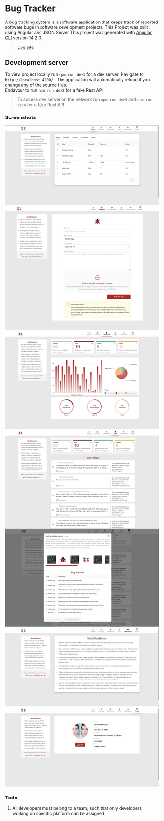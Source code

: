 # Bug Tracker

A bug tracking system is a software application that keeps track of reported software bugs in software development projects. This Project was built using Angular and JSON Server
This project was generated with [Angular CLI](https://github.com/angular/angular-cli) version 14.2.0.

> [Live site](https://zb-bug-tracker.vercel.app/)

## Development server

To view project locally run `npm run dev1` for a dev server. Navigate to `http://localhost:4200/` . The application will automatically reload if you change any of the source files.\
 Endavour to run `npm run dev2` for a fake Rest API

> To access dev server on the network run `npm run dev3` and `npm run dev4` for a fake Rest API

### Screenshots

![Screenshot 1](/src/assets/images/readme/1.png?raw=true "Screenshot 1")
![Screenshot 2](/src/assets/images/readme/2.png?raw=true "Screenshot 2")
![Screenshot 3](/src/assets/images/readme/3.png?raw=true "Screenshot 3")
![Screenshot 4](/src/assets/images/readme/4.png?raw=true "Screenshot 4")
![Screenshot 5](/src/assets/images/readme/5.png?raw=true "Screenshot 5")
![Screenshot 6](/src/assets/images/readme/6.png?raw=true "Screenshot 6")
![Screenshot 7](/src/assets/images/readme/7.png?raw=true "Screenshot 7")

### Todo

1. All developers must belong to a team, such that only developers working on specific platform can be assigned

<!-- test accounts -->
<!-- admin@alienforest.com -->
<!-- dev@alienforest.com -->
<!-- user@alienforest.com -->
<!-- all pass: 7777 -->
